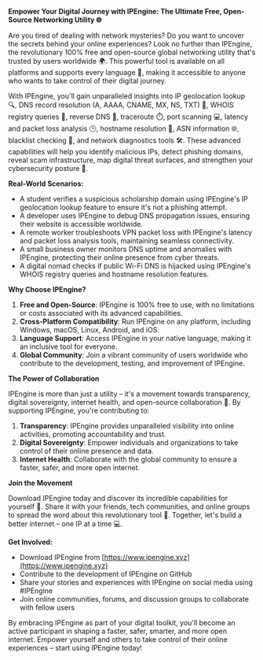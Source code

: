 **Empower Your Digital Journey with IPEngine: The Ultimate Free, Open-Source Networking Utility 🌐**

Are you tired of dealing with network mysteries? Do you want to uncover the secrets behind your online experiences? Look no further than IPEngine, the revolutionary 100% free and open-source global networking utility that's trusted by users worldwide 🌍. This powerful tool is available on all platforms and supports every language 🤝, making it accessible to anyone who wants to take control of their digital journey.

With IPEngine, you'll gain unparalleled insights into IP geolocation lookup 🔍, DNS record resolution (A, AAAA, CNAME, MX, NS, TXT) 📡, WHOIS registry queries 🔗, reverse DNS 👀, traceroute ⏱️, port scanning 💻, latency and packet loss analysis 🕒, hostname resolution 📍, ASN information 🌐, blacklist checking 🚫, and network diagnostics tools 🛠️. These advanced capabilities will help you identify malicious IPs, detect phishing domains, reveal scam infrastructure, map digital threat surfaces, and strengthen your cybersecurity posture 🔐.

**Real-World Scenarios:**

* A student verifies a suspicious scholarship domain using IPEngine's IP geolocation lookup feature to ensure it's not a phishing attempt.
* A developer uses IPEngine to debug DNS propagation issues, ensuring their website is accessible worldwide.
* A remote worker troubleshoots VPN packet loss with IPEngine's latency and packet loss analysis tools, maintaining seamless connectivity.
* A small business owner monitors DNS uptime and anomalies with IPEngine, protecting their online presence from cyber threats.
* A digital nomad checks if public Wi-Fi DNS is hijacked using IPEngine's WHOIS registry queries and hostname resolution features.

**Why Choose IPEngine?**

1. **Free and Open-Source**: IPEngine is 100% free to use, with no limitations or costs associated with its advanced capabilities.
2. **Cross-Platform Compatibility**: Run IPEngine on any platform, including Windows, macOS, Linux, Android, and iOS.
3. **Language Support**: Access IPEngine in your native language, making it an inclusive tool for everyone.
4. **Global Community**: Join a vibrant community of users worldwide who contribute to the development, testing, and improvement of IPEngine.

**The Power of Collaboration**

IPEngine is more than just a utility – it's a movement towards transparency, digital sovereignty, internet health, and open-source collaboration 🌟. By supporting IPEngine, you're contributing to:

1. **Transparency**: IPEngine provides unparalleled visibility into online activities, promoting accountability and trust.
2. **Digital Sovereignty**: Empower individuals and organizations to take control of their online presence and data.
3. **Internet Health**: Collaborate with the global community to ensure a faster, safer, and more open internet.

**Join the Movement**

Download IPEngine today and discover its incredible capabilities for yourself 🚀. Share it with your friends, tech communities, and online groups to spread the word about this revolutionary tool 🔗. Together, let's build a better internet – one IP at a time 💻.

**Get Involved:**

* Download IPEngine from [https://www.ipengine.xyz](https://www.ipengine.xyz)
* Contribute to the development of IPEngine on GitHub
* Share your stories and experiences with IPEngine on social media using #IPEngine
* Join online communities, forums, and discussion groups to collaborate with fellow users

By embracing IPEngine as part of your digital toolkit, you'll become an active participant in shaping a faster, safer, smarter, and more open internet. Empower yourself and others to take control of their online experiences – start using IPEngine today!